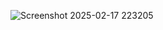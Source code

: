 ![Screenshot 2025-02-17 223205](https://github.com/user-attachments/assets/e901984c-551d-4152-8ff2-695b13ac5432)
